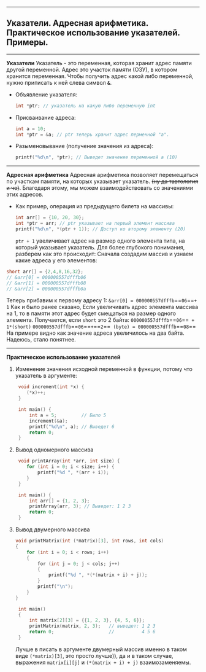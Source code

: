 ___
## Указатели. Адресная арифметика. Практическое использование указателей. Примеры.

___
**Указатели**
Указатель - это переменная, которая хранит адрес памяти другой переменной.
Адрес это участок памяти (ОЗУ), в котором хранится переменная.
Чтобы получить адрес какой либо переменной, нужно приписать к ней слева символ **`&`**.
- Объявление указателя:
  ```c
  int *ptr; // указатель на какую либо переменную int
  ```
- Присваивание адреса:
  ```c
  int a = 10;
  int *ptr = &a; // ptr теперь хранит адрес перменной "a".
  ```
- Разыменовывание (получение значения из адреса):
  ```c
  printf("%d\n", *ptr); // Выведет значение переменной a (10)
  ```
___
**Адресная арифметика**
Адресная арифметика позволяет перемещаться по участкам памяти, на которых указывает указатель. ~~(ну да тавтология и чо)~~. Благодаря этому, мы можем взаимодействовать со значениями этих адресов.
- Как пример, операция из предыдущего билета на массивы:
  ```c
  int arr[] = {10, 20, 30};
  int *ptr = arr; // ptr указывает на первый элемент массива
  printf("%d\n", *(ptr + 1)); // Доступ ко второму элементу (20)
  ```
  `ptr + 1` увеличивает адрес на размер одного элемента типа, на который указывает указатель.
Для более глубокого понимания, разберем как это происходит:
Сначала создадим массив и узнаем какие адреса у его элементов:
```c
short arr[] = {2,4,8,16,32};
// &arr[0] = 000000557dfffb06
// &arr[1] = 000000557dfffb08 
// &arr[2] = 000000557dfffb0a
```
Теперь прибавим к первому адресу 1:
`&arr[0] = 000000557dfffb`==`06`==`+ 1`
Как и было ранее сказано, Если увеличивать адрес элемента массива на 1, то в памяти этот адрес будет смещаться на размер одного элемента. Получается, если `short` это 2 байта:
`000000557dfffb`==`06`==` + 1*(short)`
`000000557dfffb`==`06`==` + `==`2`==` (byte) = 000000557dfffb`==`08`==
На примере видно как значение адреса увеличилось на два байта.
Надеюсь, стало понятнее.
___
**Практическое использование указателей**
1. Изменение значения исходной переменной в функции, потому что указатель в аргументе:
   ```c
    void increment(int *x) {
	   (*x)++;
	}

	int main() {
		int a = 5;         // Было 5
	    increment(&a);
	    printf("%d\n", a); // Выведет 6
	    return 0;
	}
	```
2. Вывод одномерного массива
   ```c
	void printArray(int *arr, int size) {
	   for (int i = 0; i < size; i++) {
		   printf("%d ", *(arr + i));
	   }
	}

	int main() {
	    int arr[] = {1, 2, 3};
	    printArray(arr, 3); // Выведет: 1 2 3
	    return 0;
	}
	```   
3. Вывод двумерного массива
   ```c
   void printMatrix(int (*matrix)[3], int rows, int cols)
   {
	   for (int i = 0; i < rows; i++)
	   {
	       for (int j = 0; j < cols; j++)
	       {
	           printf("%d ", *(*(matrix + i) + j));
	       }
	       printf("\n");
	   }
   }

	int main() 
	{
	    int matrix[2][3] = {{1, 2, 3}, {4, 5, 6}};
	    printMatrix(matrix, 2, 3);   // выведет: 1 2 3
	    return 0;                    //          4 5 6
	}
	```
	Лучше в писать в аргументе двумерный массив именно в таком виде `(*matrix)[3]`, это просто лучше)), да и в таком случае, выражения `matrix[i][j]` и `(*(matrix + i) + j)` взаимозаменяемы.
	 